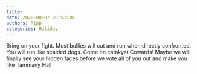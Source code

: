 ```yaml
---
title: 
date: 2020-08-07 20:53:36
authors: Ripp
categories: Holiday
---
```


 Bring on your fight.  Most bullies will cut and run when directly confronted.  You will run like scalded dogs.  Come on catakyst Cowards!   Maybe we will finally see your hidden faces before we vote all of you out and make you like Tammany Hall